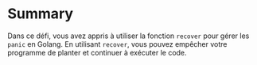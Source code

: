 # Summary

Dans ce défi, vous avez appris à utiliser la fonction `recover` pour gérer les `panic` en Golang. En utilisant `recover`, vous pouvez empêcher votre programme de planter et continuer à exécuter le code.
